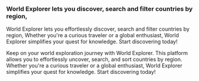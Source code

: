### World Explorer lets you discover, search and filter countries by region,


World Explorer lets you effortlessly discover, search and filter countries by region,
Whether you're a curious traveler or a global enthusiast, World Explorer simplifies your quest for knowledge. 
Start discovering today!



Keep on your world exploration journey with World Explorer. 
This platform allows you to effortlessly uncover, search, and sort countries by region. 
Whether you're a curious traveler or a global enthusiast, World Explorer simplifies your quest for knowledge. 
Start discovering today!



